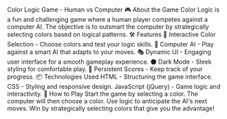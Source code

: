Color Logic Game - Human vs Computer
🎮 About the Game
Color Logic is a fun and challenging game where a human player competes against a computer AI. The objective is to outsmart the computer by strategically selecting colors based on logical patterns.
🛠 Features
🎨 Interactive Color Selection - Choose colors and test your logic skills.
🧠 Computer AI - Play against a smart AI that adapts to your moves.
🎭 Dynamic UI - Engaging user interface for a smooth gameplay experience.
🌑 Dark Mode - Sleek styling for comfortable play.
💾 Persistent Scores - Keep track of your progress.
📦 Technologies Used
HTML - Structuring the game interface.
CSS - Styling and responsive design.
JavaScript (jQuery) - Game logic and interactivity.
🎯 How to Play
Start the game by selecting a color.
The computer will then choose a color.
Use logic to anticipate the AI's next moves.
Win by strategically selecting colors that give you the advantage!
